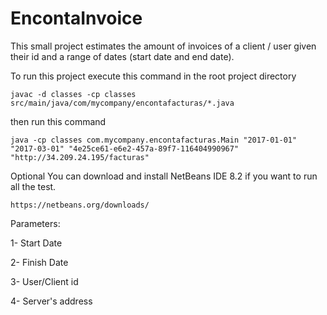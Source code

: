 # EncontaInvoice

This small project estimates the amount of invoices of a client / user given their id and a range of dates (start date and end date).

To run this project execute this command in the root project directory
```
javac -d classes -cp classes  src/main/java/com/mycompany/encontafacturas/*.java
```

then run this command
```
java -cp classes com.mycompany.encontafacturas.Main "2017-01-01" "2017-03-01" "4e25ce61-e6e2-457a-89f7-116404990967" "http://34.209.24.195/facturas"
```
Optional
You can download and install NetBeans IDE 8.2 if you want to run all the test.
```
https://netbeans.org/downloads/
```

Parameters:

1- Start Date

2- Finish Date

3- User/Client id

4- Server's address

